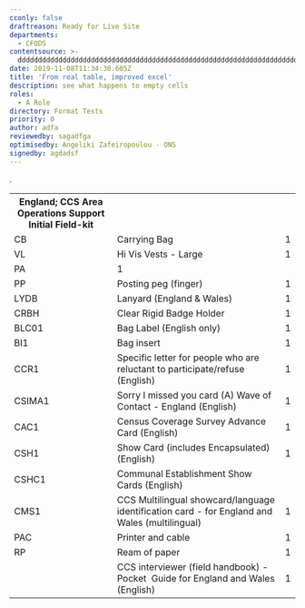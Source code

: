 ```yaml
---
cconly: false
draftreason: Ready for Live Site
departments:
  - CFODS
contentsource: >-
  ddddddddddddddddddddddddddddddddddddddddddddddddddddddddddddddddddddddddddddddddddddddddddddddddddddddddddddddddddddddddddddddddddddddddddddddddddddddddddddddddddddddddddddd
date: 2019-11-08T11:34:30.605Z
title: 'From real table, improved excel'
description: see what happens to empty cells
roles:
  - A Role
directory: Format Tests
priority: 0
author: adfa
reviewedby: sagadfga
optimisedby: Angeliki Zafeiropoulou - ONS
signedby: agdadsf
---
```

.

<table>			

<!-- Header Row -->			

<tr>			

<th>England; CCS Area Operations Support                                     Initial Field-kit</th>			

</tr>			

<!-- Row 1 -->			

<tr>			

<td>CB</td>	<td>Carrying Bag</td>	<td>1</td>	

</tr>			

<!-- Row 2 -->			

<tr>			

<td>VL</td>	<td>Hi Vis Vests - Large</td>	<td>1</td>	

</tr>			

<!-- Row 3 -->			

<tr>			

<td>PA</td>		<td>1</td>	

</tr>			

<!-- Row 4 -->			

<tr>			

<td>PP</td>	<td>Posting peg (finger)</td>	<td>1</td>	

</tr>			

<!-- Row 5 -->			

<tr>			

<td>LYDB</td>	<td>Lanyard            (England & Wales)</td>	<td>1</td>	

</tr>			

<!-- Row 6 -->			

<tr>			

<td>CRBH</td>	<td>Clear Rigid Badge Holder</td>	<td>1</td>	

</tr>			

<!-- Row 7 -->			

<tr>			

<td>BLC01</td>	<td>Bag Label (English only)</td>	<td>1</td>	

</tr>			

<!-- Row 8 -->			

<tr>			

<td>BI1</td>	<td>Bag insert</td>	<td>1</td>	

</tr>			

<!-- Row 9 -->			

<tr>			

<td>CCR1</td>	<td>Specific letter for people who are reluctant to participate/refuse  (English)</td>	<td>1</td>	

</tr>			

<!-- Row 10 -->			

<tr>			

<td>CSIMA1 </td>	<td>Sorry I missed you card (A) Wave of Contact - England (English)</td>	<td>1</td>	

</tr>			

<!-- Row 11 -->			

<tr>			

<td>CAC1 </td>	<td>Census Coverage Survey  Advance Card (English)</td>	<td>1</td>	

</tr>			

<!-- Row 12 -->			

<tr>			

<td>CSH1 </td>	<td>Show Card (includes Encapsulated)  (English)</td>	<td>1</td>	

</tr>			

<!-- Row 13 -->			

<tr>			

<td>CSHC1</td>	<td>Communal Establishment Show Cards (English)</td>		

</tr>			

<!-- Row 14 -->			

<tr>			

<td>CMS1</td>	<td>CCS Multilingual showcard/language identification card - for England and Wales (multilingual)</td>	<td>1</td>	

</tr>			

<!-- Row 15 -->			

<tr>			

<td>PAC</td>	<td>Printer and cable</td>	<td>1</td>	

</tr>			

<!-- Row 16 -->			

<tr>			

<td>RP</td>	<td>Ream of paper</td>	<td>1</td>	

</tr>			

<!-- Row 17 -->			

<tr>			

<td></td>	<td>CCS interviewer (field handbook) - Pocket  Guide for England and Wales (English)</td>	<td>1</td>	

</tr>			

</table>

